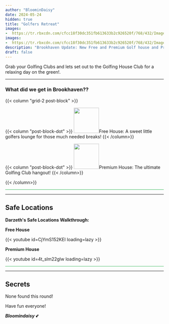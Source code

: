 ```yaml
---
author: "BloominDaisy"
date: 2024-05-24
hidden: true
title: "Golfers Retreat"
images:
-  https://tr.rbxcdn.com/cfcc18f30dc351fb613633b2c926520f/768/432/Image/Png
images:
-  https://tr.rbxcdn.com/cfcc18f30dc351fb613633b2c926520f/768/432/Image/Png
description: "Brookhaven Update: New Free and Premium Golf house and Prop limit raised to 5 more props on Public Servers."
draft: false
---
```


Grab your Golfing Clubs and lets set out to the Golfing House Club for a relaxing day on the green!.

---

### What did we get in Brookhaven??

{{< column "grid-2 post-block" >}}

{{< column "post-block-dot" >}}
<img src="/images/blog/free_house_golf_icon.png" loading="lazy" style="width: 80px; height: 80px;">Free House: A sweet little golfers lounge for those much needed breaks!
{{< /column>}}

{{< column "post-block-dot" >}}
<img src="/images/blog/premium_house_golf_icon.png" loading="lazy" style="width: 80px; height: 80px;">Premium House: The ultimate Golfing Club hangout!
{{< /column>}}

{{< /column>}}


<hr style="background-color: #28b44c" size=8 class="post-block">

---

## Safe Locations

**Darzeth's Safe Locations Walkthrough:**

<div class="grid-2 post-vid-dot">

**Free House** <div class="grid-1">{{< youtube id=CjYmS152KEI loading=lazy >}}</div>

**Premium House** <div class="grid-1">{{< youtube id=4t_slm22glw loading=lazy >}}</div>
</div>


<hr style="background-color: #28b44c" size=8 class="post-block">

---

## Secrets

None found this round!

Have fun everyone!

_**Bloomindaisy**_ <span class="nowrap"><span class="emojify">💕</span>
